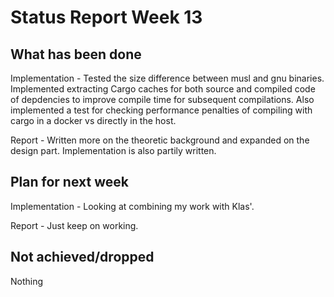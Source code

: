# Status Report Week 13
## What has been done
Implementation - Tested the size difference between musl and gnu binaries. Implemented extracting Cargo caches for both source and compiled code of depdencies to improve compile time for subsequent compilations. Also implemented a test for checking performance penalties of compiling with cargo in a docker vs directly in the host.

Report - Written more on the theoretic background and expanded on the design part. Implementation is also partily written.

## Plan for next week
Implementation - Looking at combining my work with Klas'.

Report - Just keep on working.

## Not achieved/dropped
Nothing
